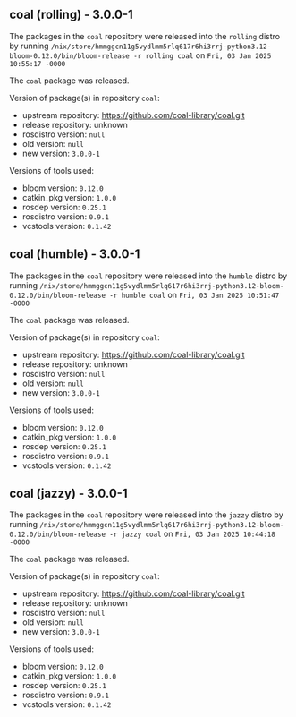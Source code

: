 ## coal (rolling) - 3.0.0-1

The packages in the `coal` repository were released into the `rolling` distro by running `/nix/store/hmmggcn11g5vydlmm5rlq617r6hi3rrj-python3.12-bloom-0.12.0/bin/bloom-release -r rolling coal` on `Fri, 03 Jan 2025 10:55:17 -0000`

The `coal` package was released.

Version of package(s) in repository `coal`:

- upstream repository: https://github.com/coal-library/coal.git
- release repository: unknown
- rosdistro version: `null`
- old version: `null`
- new version: `3.0.0-1`

Versions of tools used:

- bloom version: `0.12.0`
- catkin_pkg version: `1.0.0`
- rosdep version: `0.25.1`
- rosdistro version: `0.9.1`
- vcstools version: `0.1.42`


## coal (humble) - 3.0.0-1

The packages in the `coal` repository were released into the `humble` distro by running `/nix/store/hmmggcn11g5vydlmm5rlq617r6hi3rrj-python3.12-bloom-0.12.0/bin/bloom-release -r humble coal` on `Fri, 03 Jan 2025 10:51:47 -0000`

The `coal` package was released.

Version of package(s) in repository `coal`:

- upstream repository: https://github.com/coal-library/coal.git
- release repository: unknown
- rosdistro version: `null`
- old version: `null`
- new version: `3.0.0-1`

Versions of tools used:

- bloom version: `0.12.0`
- catkin_pkg version: `1.0.0`
- rosdep version: `0.25.1`
- rosdistro version: `0.9.1`
- vcstools version: `0.1.42`


## coal (jazzy) - 3.0.0-1

The packages in the `coal` repository were released into the `jazzy` distro by running `/nix/store/hmmggcn11g5vydlmm5rlq617r6hi3rrj-python3.12-bloom-0.12.0/bin/bloom-release -r jazzy coal` on `Fri, 03 Jan 2025 10:44:18 -0000`

The `coal` package was released.

Version of package(s) in repository `coal`:

- upstream repository: https://github.com/coal-library/coal.git
- release repository: unknown
- rosdistro version: `null`
- old version: `null`
- new version: `3.0.0-1`

Versions of tools used:

- bloom version: `0.12.0`
- catkin_pkg version: `1.0.0`
- rosdep version: `0.25.1`
- rosdistro version: `0.9.1`
- vcstools version: `0.1.42`



